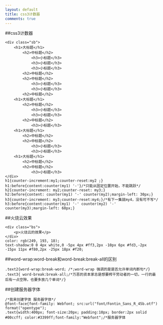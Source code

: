 ```yaml
---
layout: default
title: css3计数器
comments: true
---
```


##css3计数器

    <div class="sb">
    	<h1>大标题</h1>
    		<h2>中标题</h2>
    			<h3>小标题</h3>
    			<h3>小标题</h3>
    			<h3>小标题</h3>
    		<h2>中标题</h2>
    		<h2>中标题</h2>
	    		<h3>小标题</h3>
	    		<h3>小标题</h3>
    		<h2>中标题</h2>
    	<h1>大标题</h1>
    		<h2>中标题</h2>
    			<h3>小标题</h3>
    			<h3>小标题</h3>
    		<h2>中标题</h2>
    			<h3>小标题</h3>
    	<h1>大标题</h1>
	    	<h2>中标题</h2>
	    	<h2>中标题</h2>
	    		<h3>小标题</h3>
	    		<h3>小标题</h3>
    	<h1>大标题</h1>
    		<h2>中标题</h2>
    		<h2>中标题</h2>
    			<h3>小标题</h3>
    </div>
    h1{counter-increment:my1;counter-reset:my2 ;}
    h1:before{content:counter(my1) '-'}/*只能从固定位置开始，不能跳跃*/
    h2{counter-increment: my2;counter-reset: my3;}
    h2:before{content: counter(my1) '-' counter(my2);margin-left: 30px;}
    h3{counter-increment: my3;counter-reset:my4;}/*有下一集就my4，没有可不写*/
    h3:before{content:counter(my1) '-' counter(my2) '-' counter(my3);margin-left: 60px;}
##火烧云效果

    <div class="bs">
    	<p>火烧云的效果</p>
    </div>
    color: rgb(249, 193, 18);
    text-shadow:0 0 4px white,0 -5px 4px #ff3,2px -10px 6px #fd3,-2px -15px 11px #f80,2px -25px 18px #f20;
##word-wrap:word-break和word-break:break-all的区别

    .text2{word-wrap:break-word; /*;word-wrap 强调的是是否允许单词内断句*/}
    .text3{ word-break:break-all;/*万恶的资本家总是想要榨干劳动者的一切，一行的最后有一点空隙，也要多放几个单词*/}
##创建服务器字体

    /*我来创建字体 服务器字体*/
    @font-face{font-family: Webfont; src:url("font/Fontin_Sans_R_45b.otf") format("opentype");
    .text{width:400px; font-size:20px; padding:10px; border:2px solid #00ccff; color:#3399ff;font-family:"Webfont";/*服务器字体                  
	  
